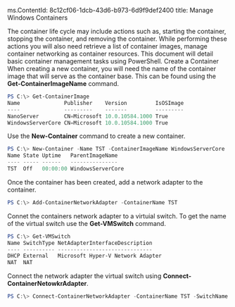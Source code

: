ms.ContentId: 8c12cf06-1dcb-43d6-b973-6d9f9def2400
title: Manage Windows Containers

The container life cycle may include actions such as, starting the container, stopping the container, and removing the container. While performing these actions you will also need retrieve a list of container images, manage container networking as container resources. This document will detail basic container management tasks using PowerShell.
Create a Container
When creating a new container, you will need the name of the container image that will serve as the container base. This can be found using the **Get-ContainerImageName** command.
```powershell
PS C:\> Get-ContainerImage
Name              Publisher    Version         IsOSImage
----              ---------    -------         ---------
NanoServer        CN=Microsoft 10.0.10584.1000 True
WindowsServerCore CN=Microsoft 10.0.10584.1000 True
```
Use the **New-Container** command to create a new container.
```powershell
PS C:\> New-Container -Name TST -ContainerImageName WindowsServerCore
Name State Uptime   ParentImageName
---- ----- ------   ---------------
TST  Off   00:00:00 WindowsServerCore
```
Once the container has been created, add a network adapter to the container.
```powershell
PS C:\> Add-ContainerNetworkAdapter -ContainerName TST
```
Connet the containers network adapter to a virtuial switch. To get the name of the virtual switch use the **Get-VMSwitch** command.
```powershell
PS C:\> Get-VMSwitch
Name SwitchType NetAdapterInterfaceDescription
---- ---------- ------------------------------
DHCP External   Microsoft Hyper-V Network Adapter
NAT  NAT
```
Connect the network adapter the virtual switch using **Connect-ContainerNetowkrAdapter**.
```powershell
PS C:\> Connect-ContainerNetworkAdapter -ContainerName TST -SwitchName NAT
```
